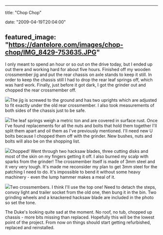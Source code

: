 
---
title: "Chop Chop"

date: "2009-04-19T20:04:00"

featured_image: "https://dantelore.com/images/chop-chop/IMG_8429-753635.JPG"
---


I only meant to spend an hour or so out on the drive today, but I ended up out there and working hard for about five hours.  Finished off my wooden <span>crossmember</span> jig and put the rear chassis on <span>axle</span> stands to keep it still.  In order to keep the chassis still I had to drop the rear leaf springs off, which was hard work.  Finally, just before it got dark, I got the grinder out and chopped the rear <span>crossmember</span> off.

<a href="http://danandtheduke.co.uk/uploaded_images/IMG_8429-753669.JPG"><img src="https://dantelore.com/images/chop-chop/IMG_8429-753635.JPG"/></a>The jig is screwed to the ground and has two uprights which are adjusted to fit exactly under the old rear <span>crossmember</span>.  I also took measurements of both sides of the chassis just to be safe.

<a href="http://danandtheduke.co.uk/uploaded_images/IMG_8456-753724.JPG"><img src="https://dantelore.com/images/chop-chop/IMG_8456-753689.JPG"/></a>The leaf springs weigh a metric ton and are covered in surface rust.  Once I've found replacements for all the nuts and bolts that hold them together I'll split them apart and oil them as I've previously mentioned.  I'll need new U bolts because I chopped them off with the grinder.  New bushes, nuts and bolts will also be on the shopping list.

<a href="http://danandtheduke.co.uk/uploaded_images/IMG_8465-782855.JPG"><img src="https://dantelore.com/images/chop-chop/IMG_8465-782821.JPG"/></a>Chopped!  Went through two hacksaw blades, three cutting disks and most of the skin on my fingers getting it off.  I also burned my scalp with sparks from the grinder!  The <span>crossmember</span> itself is made of 3mm steel and it very very tough.  It's made me reconsider my plan to get 3mm steel for the patching I need to do.  It's impossible to bend it without some heavy machinery - even the lump hammer makes a meal of it.

<a href="http://danandtheduke.co.uk/uploaded_images/IMG_8468-782907.JPG"><img src="https://dantelore.com/images/chop-chop/IMG_8468-782874.JPG"/></a>Two <span>crossmembers</span>.  I think I'll use the top one!  Need to <span>detach</span> the steps, convoy light and trailer socket from the old one, then bung it in the bin.  Two grinding wheels and a knackered hacksaw blade are included in the photo so set the tone.

The Duke's looking quite sad at the moment.  No roof, no tub, chopped up chassis - more bits missing than replaced.  Hopefully this will be the lowest point of the project.  From now on things should start getting refurbished, replaced and reinstalled.